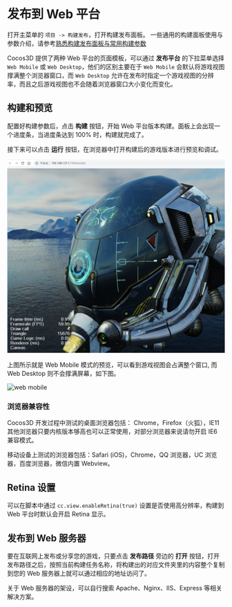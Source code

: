 # 发布到 Web 平台
打开主菜单的 `项目 -> 构建发布`，打开构建发布面板。
一些通用的构建面板使用与参数介绍，请参考[熟悉构建发布面板与常用构建参数](build-panel/md)

Cocos3D 提供了两种 Web 平台的页面模板，可以通过 **发布平台** 的下拉菜单选择 `Web Mobile` 或 `Web Desktop`，他们的区别主要在于 `Web Mobile` 会默认将游戏视图撑满整个浏览器窗口，而 `Web Desktop` 允许在发布时指定一个游戏视图的分辨率，而且之后游戏视图也不会随着浏览器窗口大小变化而变化。

## 构建和预览
配置好构建参数后，点击 **构建** 按钮，开始 Web 平台版本构建。面板上会出现一个进度条，当进度条达到 100% 时，构建就完成了。

接下来可以点击 **运行** 按钮，在浏览器中打开构建后的游戏版本进行预览和调试。

![web mobile](publish-web/web-mobile.png)

上图所示就是 Web Mobile 模式的预览，可以看到游戏视图会占满整个窗口, 而 Web Desktop 则不会撑满屏幕，如下图。

![web mobile](publish-web/web-desktop.gif)
### 浏览器兼容性

Cocos3D 开发过程中测试的桌面浏览器包括： Chrome，Firefox（火狐），IE11
其他浏览器只要内核版本够高也可以正常使用，对部分浏览器来说请勿开启 IE6 兼容模式。

移动设备上测试的浏览器包括：Safari (iOS)，Chrome，QQ 浏览器，UC 浏览器，百度浏览器，微信内置 Webview。

## Retina 设置

可以在脚本中通过 `cc.view.enableRetina(true)` 设置是否使用高分辨率，构建到 Web 平台时默认会开启 Retina 显示。

## 发布到 Web 服务器

要在互联网上发布或分享您的游戏，只要点击 **发布路径** 旁边的 **打开** 按钮，打开发布路径之后，按照当前构建任务名称，将构建出的对应文件夹里的内容整个复制到您的 Web 服务器上就可以通过相应的地址访问了。

关于 Web 服务器的架设，可以自行搜索 Apache、Nginx、IIS、Express 等相关解决方案。